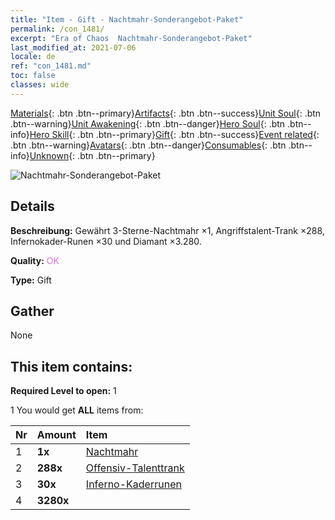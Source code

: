 ```yaml
---
title: "Item - Gift - Nachtmahr-Sonderangebot-Paket"
permalink: /con_1481/
excerpt: "Era of Chaos  Nachtmahr-Sonderangebot-Paket"
last_modified_at: 2021-07-06
locale: de
ref: "con_1481.md"
toc: false
classes: wide
---
```

 [Materials](/ItemsDE/){: .btn .btn--primary}[Artifacts](/ItemsDE/Artifacts/){: .btn .btn--success}[Unit Soul](/ItemsDE/UnitSoul/){: .btn .btn--warning}[Unit Awakening](/ItemsDE/UnitAwakening/){: .btn .btn--danger}[Hero Soul](/ItemsDE/HeroSoul/){: .btn .btn--info}[Hero Skill](/ItemsDE/HeroSkill/){: .btn .btn--primary}[Gift](/ItemsDE/Gift/){: .btn .btn--success}[Event related](/ItemsDE/Events/){: .btn .btn--warning}[Avatars](/ItemsDE/Avatars/){: .btn .btn--danger}[Consumables](/ItemsDE/Consumables/){: .btn .btn--info}[Unknown](/ItemsDE/Unknown/){: .btn .btn--primary}

 ![Nachtmahr-Sonderangebot-Paket](/images/t/i_907095.png)

## Details
 **Beschreibung:** Gewährt 3-Sterne-Nachtmahr ×1, Angriffstalent-Trank ×288, Infernokader-Runen ×30 und Diamant ×3.280.

 **Quality:** <span style="color: #DA70D6">OK</span>

 **Type:** Gift

## Gather

  None

## This item contains:

 **Required Level to open:** 1

 1 You would get **ALL** items  from:

  | Nr | Amount |     Item    |
  |:---|:-------|:------------|
  | 1 |  **1x** | [Nachtmahr](/de/units/Nightmare/) |  | 
  | 2 |  **288x** | [Offensiv-Talenttrank](/ItemsDE/con_786/) |  | 
  | 3 |  **30x** | [Inferno-Kaderrunen](/ItemsDE/con_777/) |  | 
  | 4 |  **3280x** | <i class="fas fa-gem"/> |  | 
